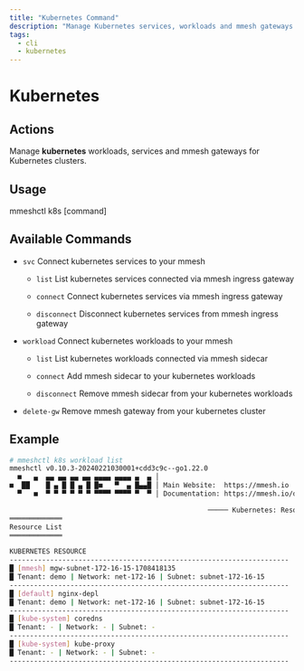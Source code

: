 ```yaml
---
title: "Kubernetes Command"
description: "Manage Kubernetes services, workloads and mmesh gateways for Kubernetes clusters."
tags:
  - cli
  - kubernetes
---
```


# Kubernetes


## Actions

Manage **kubernetes** workloads, services and mmesh gateways for Kubernetes clusters.

## Usage

  mmeshctl k8s [command]

## Available Commands

- `svc`         Connect kubernetes services to your mmesh

    - `list`        List kubernetes services connected via mmesh ingress gateway

    - `connect`     Connect kubernetes services via mmesh ingress gateway

    - `disconnect`  Disconnect kubernetes services from mmesh ingress gateway

- `workload`    Connect kubernetes workloads to your mmesh

    - `list`        List kubernetes workloads connected via mmesh sidecar

    - `connect`     Add mmesh sidecar to your kubernetes workloads

    - `disconnect`  Remove mmesh sidecar from your kubernetes workloads

- `delete-gw`   Remove mmesh gateway from your kubernetes cluster

## Example

```bash
# mmeshctl k8s workload list
mmeshctl v0.10.3-20240221030001+cdd3c9c--go1.22.0
  ■   ▄  ▄▄ ▄▄ ▄▄ ▄▄ ▄▄▄▄ ▄▄▄▄ ▄  ▄ │
■  ██    █ ▄ █ █ ▄ █ █■   ▀  ▄ █▄▄█ │ Main Website:  https://mmesh.io
  ▀   ■  ▀ ▀ ▀ ▀ ▀ ▀ ▀▀▀▀ ▀▀▀▀ ▀  ▀ │ Documentation: https://mmesh.io/docs

                                                 ───── Kubernetes: Resources ≡
═════════════
Resource List
═════════════

KUBERNETES RESOURCE                                               
---------------------------------------------------------------------
█ [mmesh] mgw-subnet-172-16-15-1708418135                        	
█ Tenant: demo | Network: net-172-16 | Subnet: subnet-172-16-15  	
---------------------------------------------------------------------
█ [default] nginx-depl                                           	
█ Tenant: demo | Network: net-172-16 | Subnet: subnet-172-16-15  	
---------------------------------------------------------------------
█ [kube-system] coredns                                          	
█ Tenant: - | Network: - | Subnet: -                             	
---------------------------------------------------------------------
█ [kube-system] kube-proxy                                       	
█ Tenant: - | Network: - | Subnet: -                             	
---------------------------------------------------------------------

```
